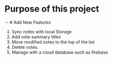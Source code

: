 # Purpose of this project

-- # Add New Features

1. Sync notes with local Storage
2. Add note summary titles
3. Move modified notes to the top of the list
4. Delete notes.
5. Manage with a cloud database such as firebase
